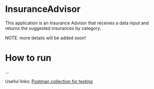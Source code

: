 # InsuranceAdvisor
This application is an Insurance Advisor that receives a data input and returns the suggested insurances by category.

NOTE: more details will be added soon!

# How to run
...

Useful links:
[Postman collection for testing](https://www.postman.com/adrianokerber/workspace/insuranceadvisor/collection/6297841-d1f2a6a7-6669-43b2-9c3b-8087b9d1cf6d?ctx=documentation)